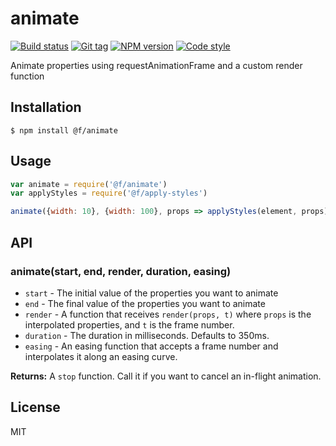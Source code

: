 
# animate

[![Build status][travis-image]][travis-url]
[![Git tag][git-image]][git-url]
[![NPM version][npm-image]][npm-url]
[![Code style][standard-image]][standard-url]

Animate properties using requestAnimationFrame and a custom render function

## Installation

    $ npm install @f/animate

## Usage

```js
var animate = require('@f/animate')
var applyStyles = require('@f/apply-styles')

animate({width: 10}, {width: 100}, props => applyStyles(element, props))
```

## API

### animate(start, end, render, duration, easing)

- `start` - The initial value of the properties you want to animate
- `end` - The final value of the properties you want to animate
- `render` - A function that receives `render(props, t)` where `props` is the interpolated properties, and `t` is the frame number.
- `duration` - The duration in milliseconds. Defaults to 350ms.
- `easing` - An easing function that accepts a frame number and interpolates it along an easing curve.

**Returns:** A `stop` function. Call it if you want to cancel an in-flight animation.

## License

MIT

[travis-image]: https://img.shields.io/travis/micro-js/animate.svg?style=flat-square
[travis-url]: https://travis-ci.org/micro-js/animate
[git-image]: https://img.shields.io/github/tag/micro-js/animate.svg
[git-url]: https://github.com/micro-js/animate
[standard-image]: https://img.shields.io/badge/code%20style-standard-brightgreen.svg?style=flat
[standard-url]: https://github.com/feross/standard
[npm-image]: https://img.shields.io/npm/v/@f/animate.svg?style=flat-square
[npm-url]: https://npmjs.org/package/@f/animate
